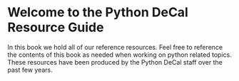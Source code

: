 # Welcome to the Python DeCal Resource Guide

In this book we hold all of our reference resources. Feel free to reference the contents of this book as needed when working on python related topics. These resources have been produced by the Python DeCal staff over the past few years.

```{tableofcontents}

```
